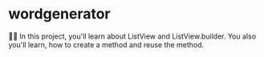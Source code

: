 # wordgenerator
👨‍🎓 In this project, you'll learn about ListView and ListView.builder. You also you'll learn, how to create a method and reuse the method.
